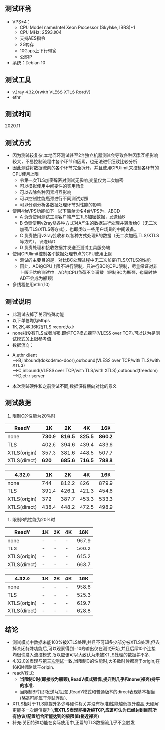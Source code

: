 ## 测试环境
* VPS*4：
    - CPU Model name:Intel Xeon Processor (Skylake, IBRS)*1 
    - CPU MHz: 2593.904
    - 支持AES指令
    - 2G内存
    - 10Gbps上下行带宽
    - 公网IP
* 系统：Debian 10

## 测试工具
* v2ray 4.32.0(with VLESS XTLS ReadV)
* ethr

## 测试时间
2020.11

## 测试方式
* 因为测试较复杂,本地回环测试甚至2台独立机器测试会导致各种因素互相影响较大，不易控制流程中各个环节和因素，也无法进行细致比较分析
* 因此测试将数据流向的各个环节完全拆开，并且使用CPUlimit来控制各环节的CPU使用上限
  * 令第一次TLS加密解密对测试无影响,变量仅为二次加密
  * 可以模拟使用中间硬件的实用场景
  * 可以去除各种因素相互影响
  * 可以控制性能瓶颈进行不同测试对照
  * 可以分别分析各数据处理环节对性能的影响
* 使用4台VPS功能如下，以下简单命名4台VPS为，ABCD
  - A 负责使用测试工具客户端产生TLS加密数据，发送给B
  - B 负责使用v2ray以各种方式对A产生的数据进行处理并转发给C（无二次加密/TLS/XTLS等方式），也即类似一些用户场景的中间设备。
  - C 负责使用v2ray接收和以各种方式处理B的数据（无二次加密/TLS/XTLS等方式），发送给D
  - D 负责处理和接收数据并发送至测试工具服务端
* 使用CPUlimit控制各个数据处理节点的CPU使用上限
  - 测试的主要目的是，对比BC处理过程中无二次加密/TLS/XTLS的性能
  - 因此，AD的CPU上限不进行限制，只进行BC的CPU限制，尽量保证对非上限评估的测试中，AD的CPU负荷不会满载（限制BC为瓶颈，也同时使AD不会成为瓶颈）
* 多线程使用ethr(10)

## 测试说明
  * 此测试去掉了关闭特殊功能
  * 以下单位均为Mbps
  * 1K,2K,4K,16K指TLS record大小
  * none指没有TLS或者加密,即纯TCP模式裸奔(VLESS over TCP),可以认为是测试模式的上限参考值.
  * 数据流向：
   - A,ethr client  
  -->B,inbound(dokodemo-door),outbound(VLESS over TCP/with TLS/with XTLS)  
  -->C,inbound(VLESS over TCP/with TLS/with XTLS),outbound(freedom)  
  -->D,ethr server
  * 本次测试硬件和之前测试不同,数据没有横向对比的意义

## 测试数据
1. 限制C的性能为20%时

ReadV|	1K|	2K|	4K|	16K
---- | ---| ---| ---| ---
none|	**730.9**|**816.5**|	**825.5**|	**860.2**
TLS	|402.6|	394.6	|439.4|	433.6
XTLS(origin)|	357.3|	381.6|448.5|	507.7
XTLS(direct)|	**620**|	**685.6**|	**716.5**|	**788.8**


4.32.0|	1K|	2K|	4K|	16K
---- | ---| ---| ---| ---
none|	744|	812.2|	826|	879.9
TLS	|391.4|	426.1	|421.3|	454.6
XTLS(origin)|	372|387.7	|453.3|	533.3
XTLS(direct)|	438.4|448.2	|	472.5|	498.9

1. 限制B的性能为20%时

ReadV|	1K|	2K|	4K|	16K
---- | ---| ---| ---| ---
none|	-|	-|	-|	967.9
TLS	|-|	-	|-|	500.2
XTLS(origin)|	-|	-|-|	615.2
XTLS(direct)|	-|	-|	-|	663.7


4.32.0|	1K|	2K|	4K|	16K
---- | ---| ---| ---| ---
none|	-|	-|	-|	958.6
TLS	|-|	-	|-|	525.3
XTLS(origin)|	-|	-|-|	619.7
XTLS(direct)|	-|	-|	-|	628.8

## 结论
  
  * 测试模式中数据未能100%被XTLS处理,并且不可知多少部分被XTLS处理,但去掉关闭特殊功能后,可以观察得到=10的输出仅在测试开始,并且后续10个连接均很快进入流控模式.所以应该可以大致认为未被XTLS处理的数据并不多.
  * 4.32.0的表现与[第三次测试](https://github.com/badO1a5A90/v2ray-doc/blob/master/performance_test/XTLS/VLESS_XTLS_3_test_03.md)一致,当限制C的性能时,大多数时候都高于origin,在16K时候略低于origin.
  * readV模式:
    * **当限制C时(即接收为瓶颈),ReadV模式强悍,提升到几乎和none(裸奔)持平的水准.**
    * 当限制B时(即发送为瓶颈),ReadV模式和普通版本的direct表现基本相当(略高可能属于测试浮动).
  * XTLS相对于TLS能提升多少与硬件相关并没有标准(性能越低提升越高,无硬解更能多一次翻倍提升),**若XTLS表现能接近纯TCP,应该可认为已经达到目前所有协议/配置组合所能达到的极限值(接近裸奔)**
  * 补充:关闭特殊功能在实际使用中,正常的TLS数据流几乎不会触发
